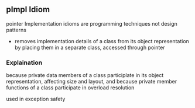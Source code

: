 ## pImpl Idiom

pointer Implementation 
idioms are programming techniques not design patterns
- removes implementation details of a class from its object representation by placing them in a separate class, accessed through pointer 

### Explaination
because private data members of a class participlate in its object representation, affecting size and layout, and because private member functions of a class participate in overload resolution 


used in exception safety 


